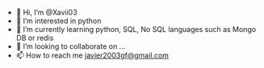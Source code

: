 - 👋 Hi, I’m @Xavii03
- 👀 I’m interested in python
- 🌱 I’m currently learning python, SQL, No SQL languages such as Mongo DB or redis
- 💞️ I’m looking to collaborate on ...
- 📫 How to reach me javier2003gf@gmail.com

<!---
Xavii03/Xavii03 is a ✨ special ✨ repository because its `README.md` (this file) appears on your GitHub profile.
You can click the Preview link to take a look at your changes.
--->
